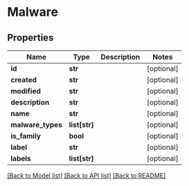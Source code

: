 # Malware

## Properties
Name | Type | Description | Notes
------------ | ------------- | ------------- | -------------
**id** | **str** |  | [optional] 
**created** | **str** |  | [optional] 
**modified** | **str** |  | [optional] 
**description** | **str** |  | [optional] 
**name** | **str** |  | [optional] 
**malware_types** | **list[str]** |  | [optional] 
**is_family** | **bool** |  | [optional] 
**label** | **str** |  | [optional] 
**labels** | **list[str]** |  | [optional] 

[[Back to Model list]](../README.md#documentation-for-models) [[Back to API list]](../README.md#documentation-for-api-endpoints) [[Back to README]](../README.md)


